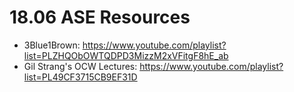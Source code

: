 # 18.06 ASE Resources

- 3Blue1Brown: https://www.youtube.com/playlist?list=PLZHQObOWTQDPD3MizzM2xVFitgF8hE_ab
- Gil Strang's OCW Lectures: https://www.youtube.com/playlist?list=PL49CF3715CB9EF31D
